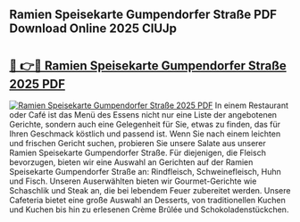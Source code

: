 ## Ramien Speisekarte Gumpendorfer Straße PDF Download Online 2025 ClUJp

# <h2><a href="http://gc9gbz.nevu.top/?p=Ramien+Speisekarte+Gumpendorfer+Stra%c3%9fe">🔗 👉🔴 Ramien Speisekarte Gumpendorfer Straße 2025 PDF</a></h2>

[![Ramien Speisekarte Gumpendorfer Straße 2025 PDF](https://i.imgur.com/dBaPXMq.png)](http://gc9gbz.nevu.top/?p=Ramien+Speisekarte+Gumpendorfer+Stra%c3%9fe)
In einem Restaurant oder Café ist das Menü des Essens nicht nur eine Liste der angebotenen Gerichte, sondern auch eine Gelegenheit für Sie, etwas zu finden, das für Ihren Geschmack köstlich und passend ist. Wenn Sie nach einem leichten und frischen Gericht suchen, probieren Sie unsere Salate aus unserer Ramien Speisekarte Gumpendorfer Straße. Für diejenigen, die Fleisch bevorzugen, bieten wir eine Auswahl an Gerichten auf der Ramien Speisekarte Gumpendorfer Straße an: Rindfleisch, Schweinefleisch, Huhn und Fisch. Unseren Auserwählten bieten wir Gourmet-Gerichte wie Schaschlik und Steak an, die bei lebendem Feuer zubereitet werden. Unsere Cafeteria bietet eine große Auswahl an Desserts, von traditionellen Kuchen und Kuchen bis hin zu erlesenen Crème Brûlée und Schokoladenstückchen.
